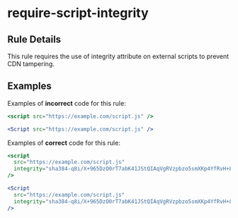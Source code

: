 # require-script-integrity

## Rule Details

This rule requires the use of integrity attribute on external scripts to prevent CDN tampering.

## Examples

Examples of **incorrect** code for this rule:

```jsx
<script src="https://example.com/script.js" />
```

```jsx
<Script src="https://example.com/script.js" />
```

Examples of **correct** code for this rule:

```jsx
<script
  src="https://example.com/script.js"
  integrity="sha384-q8i/X+965DzO0rT7abK41JStQIAqVgRVzpbzo5smXKp4YfRvH+8abtTE1Pi6jizo"
/>
```

```jsx
<Script
  src="https://example.com/script.js"
  integrity="sha384-q8i/X+965DzO0rT7abK41JStQIAqVgRVzpbzo5smXKp4YfRvH+8abtTE1Pi6jizo"
/>
```
